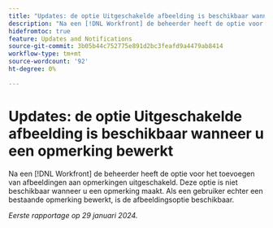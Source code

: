 ```yaml
---
title: "Updates: de optie Uitgeschakelde afbeelding is beschikbaar wanneer u een opmerking bewerkt"
description: "Na een [!DNL Workfront] de beheerder heeft de optie voor het toevoegen van afbeeldingen aan opmerkingen uitgeschakeld. Deze optie is niet beschikbaar wanneer u een opmerking maakt. Als een gebruiker echter een bestaande opmerking bewerkt, is de afbeeldingsoptie beschikbaar."
hidefromtoc: true
feature: Updates and Notifications
source-git-commit: 3b05b44c752775e891d2bc3feafd9a4479ab8414
workflow-type: tm+mt
source-wordcount: '92'
ht-degree: 0%

---
```



# Updates: de optie Uitgeschakelde afbeelding is beschikbaar wanneer u een opmerking bewerkt

Na een [!DNL Workfront] de beheerder heeft de optie voor het toevoegen van afbeeldingen aan opmerkingen uitgeschakeld. Deze optie is niet beschikbaar wanneer u een opmerking maakt. Als een gebruiker echter een bestaande opmerking bewerkt, is de afbeeldingsoptie beschikbaar.

_Eerste rapportage op 29 januari 2024._
